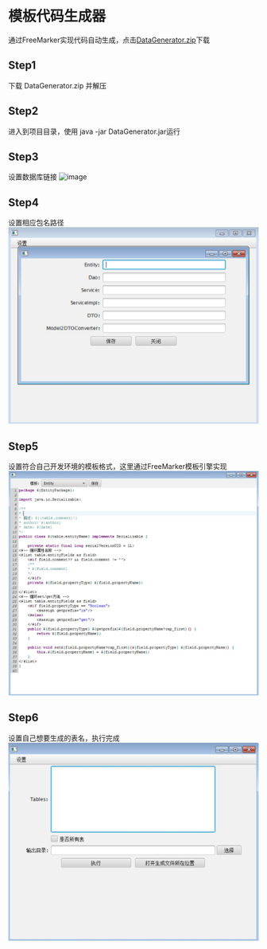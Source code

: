 # 模板代码生成器

通过FreeMarker实现代码自动生成，点击<a href="https://raw.githubusercontent.com/Nullrable/Code-Generator/master/DataGenerator.zip" target="_blank">DataGenerator.zip</a>下载

## Step1
下载 DataGenerator.zip 并解压

## Step2
进入到项目目录，使用 java -jar DataGenerator.jar运行

## Step3
设置数据库链接
![image](https://github.com/Nullrable/Code-Generator/blob/master/docs/step1.jpg=150x60)

## Step4
设置相应包名路径
![image](https://github.com/Nullrable/Code-Generator/blob/master/docs/step2.jpg)

## Step5
设置符合自己开发环境的模板格式，这里通过FreeMarker模板引擎实现
![image](https://github.com/Nullrable/Code-Generator/blob/master/docs/step3.jpg)

## Step6
设置自己想要生成的表名，执行完成
![image](https://github.com/Nullrable/Code-Generator/blob/master/docs/step4.jpg)
